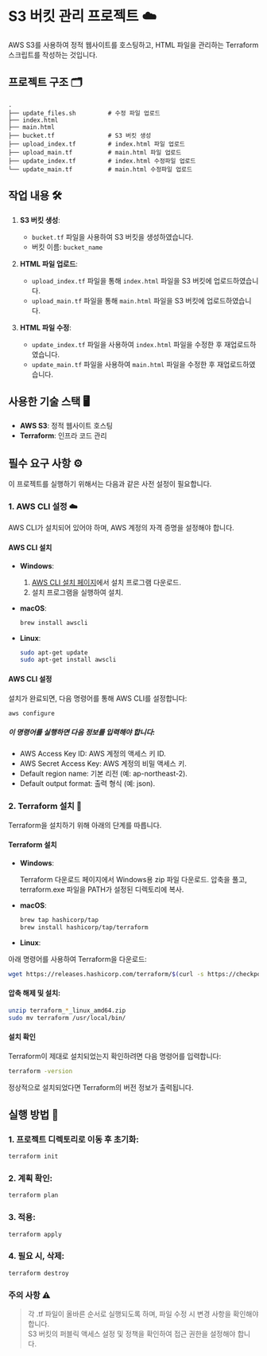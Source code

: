 # S3 버킷 관리 프로젝트 ☁️

AWS S3를 사용하여 정적 웹사이트를 호스팅하고, HTML 파일을 관리하는 Terraform 스크립트를 작성하는 것입니다.

## 프로젝트 구조 🗂️
```
.
├── update_files.sh         # 수정 파일 업로드
├── index.html
├── main.html
├── bucket.tf               # S3 버킷 생성
├── upload_index.tf         # index.html 파일 업로드
├── upload_main.tf          # main.html 파일 업로드
├── update_index.tf         # index.html 수정파일 업로드
└── update_main.tf          # main.html 수정파일 업로드

```

## 작업 내용 🛠️

1. **S3 버킷 생성**: 
   - `bucket.tf` 파일을 사용하여 S3 버킷을 생성하였습니다.
   - 버킷 이름: `bucket_name`

2. **HTML 파일 업로드**: 
   - `upload_index.tf` 파일을 통해 `index.html` 파일을 S3 버킷에 업로드하였습니다.
   - `upload_main.tf` 파일을 통해 `main.html` 파일을 S3 버킷에 업로드하였습니다.

3. **HTML 파일 수정**: 
   - `update_index.tf` 파일을 사용하여 `index.html` 파일을 수정한 후 재업로드하였습니다.
   - `update_main.tf` 파일을 사용하여 `main.html` 파일을 수정한 후 재업로드하였습니다.

## 사용한 기술 스택 🖥️
- **AWS S3**: 정적 웹사이트 호스팅
- **Terraform**: 인프라 코드 관리


## 필수 요구 사항 ⚙️

이 프로젝트를 실행하기 위해서는 다음과 같은 사전 설정이 필요합니다.

### 1. AWS CLI 설정 ☁️

AWS CLI가 설치되어 있어야 하며, AWS 계정의 자격 증명을 설정해야 합니다.

#### AWS CLI 설치
- **Windows**:
  1. [AWS CLI 설치 페이지](https://docs.aws.amazon.com/cli/latest/userguide/install-cliv2-windows.html)에서 설치 프로그램 다운로드.
  2. 설치 프로그램을 실행하여 설치.

- **macOS**:
  ```bash
  brew install awscli
  ```
- **Linux**:
   ```bash
   sudo apt-get update
   sudo apt-get install awscli
   ```

#### AWS CLI 설정
설치가 완료되면, 다음 명령어를 통해 AWS CLI를 설정합니다:
   ```bash
   aws configure
   ```

##### 이 명령어를 실행하면 다음 정보를 입력해야 합니다:
- AWS Access Key ID: AWS 계정의 액세스 키 ID.
- AWS Secret Access Key: AWS 계정의 비밀 액세스 키.
- Default region name: 기본 리전 (예: ap-northeast-2).
- Default output format: 출력 형식 (예: json).

### 2. Terraform 설치 🚀

Terraform을 설치하기 위해 아래의 단계를 따릅니다.

#### Terraform 설치
- **Windows**:

   Terraform 다운로드 페이지에서 Windows용 zip 파일 다운로드.
   압축을 풀고, terraform.exe 파일을 PATH가 설정된 디렉토리에 복사.

- **macOS**:

   ```bash
   brew tap hashicorp/tap
   brew install hashicorp/tap/terraform
   ```
- **Linux**:

아래 명령어를 사용하여 Terraform을 다운로드:

   ```bash
   wget https://releases.hashicorp.com/terraform/$(curl -s https://checkpoint-api.hashicorp.com/v1/check/terraform | jq -r .current_version)/terraform_$(curl -s https://checkpoint-api.hashicorp.com/v1/check/terraform | jq -r .current_version)_linux_amd64.zip
   ```

#### 압축 해제 및 설치:
   ```bash
   unzip terraform_*_linux_amd64.zip
   sudo mv terraform /usr/local/bin/
   ```
#### 설치 확인
Terraform이 제대로 설치되었는지 확인하려면 다음 명령어를 입력합니다:

   ```bash
   terraform -version
   ```
정상적으로 설치되었다면 Terraform의 버전 정보가 출력됩니다.


## 실행 방법 🚀

### 1. 프로젝트 디렉토리로 이동 후 초기화:
```bash
terraform init
```
### 2. 계획 확인:
```bash
terraform plan
```
### 3. 적용:
```bash
terraform apply
```
### 4. 필요 시, 삭제:
```bash
terraform destroy
```
### 주의 사항 ⚠️
> 각 .tf 파일이 올바른 순서로 실행되도록 하며, 파일 수정 시 변경 사항을 확인해야 합니다. <br>
> S3 버킷의 퍼블릭 액세스 설정 및 정책을 확인하여 접근 권한을 설정해야 합니다.
